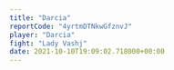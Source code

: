 ```yaml
---
title: "Darcia"
reportCode: "4yrtmDTNkwGfznvJ"
player: "Darcia"
fight: "Lady Vashj"
date: 2021-10-10T19:09:02.718000+00:00
---
```

